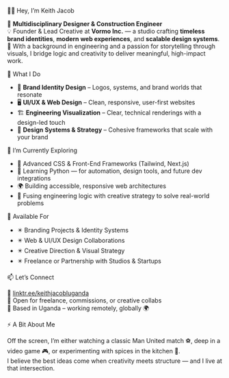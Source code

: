 👋🏽 Hey, I’m Keith Jacob

🎨 **Multidisciplinary Designer & Construction Engineer**  
💡 Founder & Lead Creative at **Vormo Inc.** — a studio crafting **timeless brand identities**, **modern web experiences**, and **scalable design systems**.  
🔧 With a background in engineering and a passion for storytelling through visuals, I bridge logic and creativity to deliver meaningful, high-impact work.


🚀 What I Do

- 🎯 **Brand Identity Design** – Logos, systems, and brand worlds that resonate  
- 🖥️ **UI/UX & Web Design** – Clean, responsive, user-first websites  
- 🏗️ **Engineering Visualization** – Clear, technical renderings with a design-led touch  
- 🧩 **Design Systems & Strategy** – Cohesive frameworks that scale with your brand


🌱 I’m Currently Exploring

- 🎨 Advanced CSS & Front-End Frameworks (Tailwind, Next.js)  
- 🐍 Learning Python — for automation, design tools, and future dev integrations  
- 🌍 Building accessible, responsive web architectures  
- 🧠 Fusing engineering logic with creative strategy to solve real-world problems


🤝 Available For

- ✴️ Branding Projects & Identity Systems  
- ✴️ Web & UI/UX Design Collaborations  
- ✴️ Creative Direction & Visual Strategy  
- ✴️ Freelance or Partnership with Studios & Startups


📫 Let’s Connect

🔗 [linktr.ee/keithjacobluganda](https://linktr.ee/keithjacobluganda)  
📩 Open for freelance, commissions, or creative collabs  
🏢 Based in Uganda – working remotely, globally 🌍  


⚡ A Bit About Me

Off the screen, I’m either watching a classic Man United match ⚽, deep in a video game 🎮, or experimenting with spices in the kitchen 🍳.  
I believe the best ideas come when creativity meets structure — and I live at that intersection.

